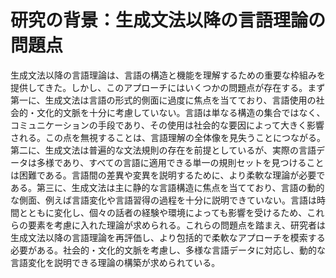 # 研究の背景：生成文法以降の言語理論の問題点

生成文法以降の言語理論は、言語の構造と機能を理解するための重要な枠組みを提供してきた。しかし、このアプローチにはいくつかの問題点が存在する。まず第一に、生成文法は言語の形式的側面に過度に焦点を当てており、言語使用の社会的・文化的文脈を十分に考慮していない。言語は単なる構造の集合ではなく、コミュニケーションの手段であり、その使用は社会的な要因によって大きく影響される。この点を無視することは、言語理解の全体像を見失うことにつながる。第二に、生成文法は普遍的な文法規則の存在を前提としているが、実際の言語データは多様であり、すべての言語に適用できる単一の規則セットを見つけることは困難である。言語間の差異や変異を説明するために、より柔軟な理論が必要である。第三に、生成文法は主に静的な言語構造に焦点を当てており、言語の動的な側面、例えば言語変化や言語習得の過程を十分に説明できていない。言語は時間とともに変化し、個々の話者の経験や環境によっても影響を受けるため、これらの要素を考慮に入れた理論が求められる。これらの問題点を踏まえ、研究者は生成文法以降の言語理論を再評価し、より包括的で柔軟なアプローチを模索する必要がある。社会的・文化的文脈を考慮し、多様な言語データに対応し、動的な言語変化を説明できる理論の構築が求められている。
